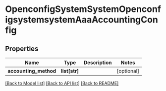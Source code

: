 # OpenconfigSystemSystemOpenconfigsystemsystemAaaAccountingConfig

## Properties
Name | Type | Description | Notes
------------ | ------------- | ------------- | -------------
**accounting_method** | **list[str]** |  | [optional] 

[[Back to Model list]](../README.md#documentation-for-models) [[Back to API list]](../README.md#documentation-for-api-endpoints) [[Back to README]](../README.md)


